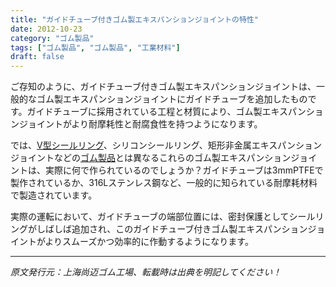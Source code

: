```yaml
---
title: "ガイドチューブ付きゴム製エキスパンションジョイントの特性"
date: 2012-10-23
category: "ゴム製品"
tags: ["ゴム製品", "ゴム製品", "工業材料"]
draft: false
---
```


ご存知のように、ガイドチューブ付きゴム製エキスパンションジョイントは、一般的なゴム製エキスパンションジョイントにガイドチューブを追加したものです。ガイドチューブに採用されている工程と材質により、ゴム製エキスパンションジョイントがより耐摩耗性と耐腐食性を持つようになります。

では、[V型シールリング](http://www.smpolymer.com/)、シリコンシールリング、矩形非金属エキスパンションジョイントなどの[ゴム製品](http://www.smpolymer.com/xiangjiaozhipin/)とは異なるこれらのゴム製エキスパンションジョイントは、実際に何で作られているのでしょうか？ガイドチューブは3mmPTFEで製作されているか、316Lステンレス鋼など、一般的に知られている耐摩耗材料で製造されています。

実際の運転において、ガイドチューブの端部位置には、密封保護としてシールリングがしばしば追加され、このガイドチューブ付きゴム製エキスパンションジョイントがよりスムーズかつ効率的に作動するようになります。

---

*原文発行元：上海尚迈ゴム工場、転載時は出典を明記してください！*